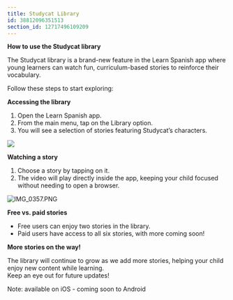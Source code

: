 ```yaml
---
title: Studycat Library
id: 38812096351513
section_id: 12717496109209
---
```

**How to use the Studycat library**


The Studycat library is a brand\-new feature in the Learn Spanish app where young learners can watch fun, curriculum\-based stories to reinforce their vocabulary.


Follow these steps to start exploring:


**Accessing the library**


1. Open the Learn Spanish app.
2. From the main menu, tap on the Library option.
3. You will see a selection of stories featuring Studycat’s characters.


![](https://help.studycat.com/hc/article_attachments/38812096342041)


**Watching a story**


1. Choose a story by tapping on it.
2. The video will play directly inside the app, keeping your child focused without needing to open a browser.


![IMG_0357.PNG](https://help.studycat.com/hc/article_attachments/38812096344217)


**Free vs. paid stories**


* Free users can enjoy two stories in the library.
* Paid users have access to all six stories, with more coming soon!


**More stories on the way!**


The library will continue to grow as we add more stories, helping your child enjoy new content while learning.  
Keep an eye out for future updates!  
  
  
Note: available on iOS \- coming soon to Android

